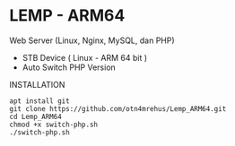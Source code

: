 # LEMP - ARM64
Web Server (Linux, Nginx, MySQL, dan PHP) 
- STB Device ( Linux - ARM 64 bit )
- Auto Switch PHP Version

INSTALLATION
```
apt install git
git clone https://github.com/otn4mrehus/Lemp_ARM64.git
cd Lemp_ARM64
chmod +x switch-php.sh
./switch-php.sh
````
 
